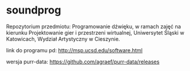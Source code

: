# soundprog
Repozytorium przedmiotu: Programowanie dźwięku,
w ramach zajęć  na kierunku Projektowanie gier i przestrzeni wirtualnej, Uniwersytet Śląski w Katowicach, Wydział Artystyczny w Cieszynie.

link do programu pd:
http://msp.ucsd.edu/software.html

wersja purr-data:
https://github.com/agraef/purr-data/releases
